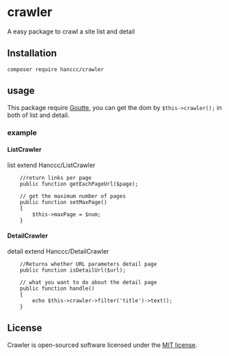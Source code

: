 # crawler

A easy package to crawl a site list and detail

## Installation

```
composer require hanccc/crawler
```

## usage

This package require [Goutte](https://github.com/FriendsOfPHP/Goutte), you can get the dom by ```$this->crawler();``` in both of list and detail.

### example

#### ListCrawler
list extend Hanccc/ListCrawler

```
    //return links per page
    public function getEachPageUrl($page);
```
```
    // get the maximum number of pages
    public function setMaxPage()
    {
        $this->maxPage = $num;
    }
```

#### DetailCrawler
detail extend Hanccc/DetailCrawler

```
    //Returns whether URL parameters detail page
    public function isDetailUrl($url);
```
```
    // what you want to do about the detail page
    public function handle()
    {
        echo $this->crawler->filter('title')->text();
    }
```


## License

Crawler is open-sourced software licensed under the [MIT license](http://opensource.org/licenses/MIT).
